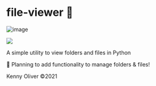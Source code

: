 # file-viewer :floppy_disk:

![image](https://www.codefactor.io/repository/github/KennyOliver/file-viewer/badge?style=for-the-badge)

[![](https://repl.it/badge/github/KennyOliver/file-viewer)](https://repl.it/@KennyOliver/file-viewer)

A simple utility to view folders and files in Python

:memo: Planning to add functionality to manage folders & files!

Kenny Oliver ©2021
